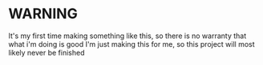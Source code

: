 # WARNING

It's my first time making something like this, so there is no warranty that what i'm doing is good
I'm just making this for me, so this project will most likely never be finished
